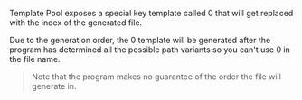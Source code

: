 Template Pool exposes a special key template called 0 that will get replaced with the index of the generated file.

Due to the generation order, the 0 template will be generated after the program has determined all the possible path variants so you can't use 0 in the file name.

> Note that the program makes no guarantee of the order the file will generate in.